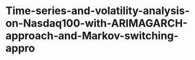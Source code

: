 # Time-series-and-volatility-analysis-on-Nasdaq100-with-ARIMAGARCH-approach-and-Markov-switching-appro